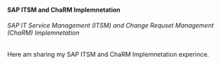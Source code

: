 #### SAP ITSM and ChaRM Implemnetation
###### SAP IT Service Management (ITSM) and Change Requset Management (ChaRM) Implemnetation

Here am sharing my SAP ITSM and ChaRM Implemnetation experince.
